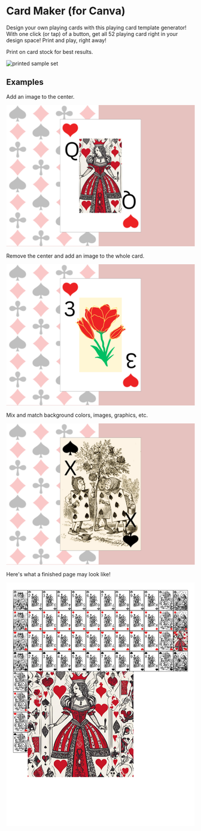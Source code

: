 # Card Maker (for Canva)

Design your own playing cards with this playing card template generator! With one click (or tap) of a button, get all 52 playing card right in your design space! Print and play, right away!

Print on card stock for best results.

![printed sample set](/assets/images/featured.jpg)

## Examples

Add an image to the center.

![Queen of Hearts](/assets/images/featured4.png)

Remove the center and add an image to the whole card.

![10 of Spades](/assets/images/featured2.png)

Mix and match background colors, images, graphics, etc.

![3 of Hearts](/assets/images/featured3.png)

Here's what a finished page may look like!

![sample set](/assets/images/sample.png)